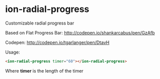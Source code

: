 ion-radial-progress
===================

Customizable radial progress bar

Based on Flat Progress Bar: http://codepen.io/shankarcabus/pen/GzAfb

Codepen: http://codepen.io/tgarlanger/pen/DtavH

Usage:
```HTML
<ion-radial-progress timer="60"></ion-radial-progress>
```

Where **timer** is the length of the timer

